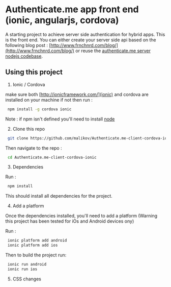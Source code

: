 Authenticate.me app front end (ionic, angularjs, cordova)
================================================================

A starting project to achieve server side authentication for hybrid apps. This is the front end. You can either create your server side api based on the following blog post : [http://www.frnchnrd.com/blog/](http://www.frnchnrd.com/blog/) or reuse the [authenticate.me server nodejs codebase](https://github.com/malikov/Authenticate.me-Node-Server).

## Using this project

1. Ionic / Cordova 

make sure both [http://ionicframework.com/](ionic) and cordova are installed on your machine if not then run : 

```bash
 npm install -g cordova ionic
```

Note : if npm isn't defined you'll need to install [node](http://nodejs.org/)

2. Clone this repo
```bash
 git clone https://github.com/malikov/Authenticate.me-client-cordova-ionic.git
```

Then navigate to the repo :
```bash
 cd Authenticate.me-client-cordova-ionic
```

3. Dependencies

Run :
```bash
 npm install
```

This should install all dependencies for the project.


4. Add a platform

Once the dependencies installed, you'll need to add a platform (Warning this project has been tested for iOs and Android devices ony)

Run :
```bash
 ionic platform add android
 ionic platform add ios
```

Then to build the project run:
```bash
 ionic run android
 ionic run ios
```

5. CSS changes

